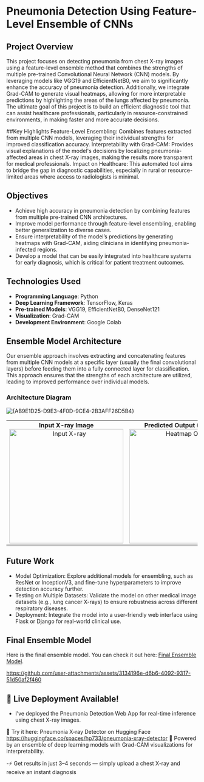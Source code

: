# Pneumonia Detection Using Feature-Level Ensemble of CNNs

## Project Overview
This project focuses on detecting pneumonia from chest X-ray images using a feature-level ensemble method that combines the strengths of multiple pre-trained Convolutional Neural Network (CNN) models. By leveraging models like VGG19 and EfficientNetB0, we aim to significantly enhance the accuracy of pneumonia detection. Additionally, we integrate Grad-CAM to generate visual heatmaps, allowing for more interpretable predictions by highlighting the areas of the lungs affected by pneumonia. The ultimate goal of this project is to build an efficient diagnostic tool that can assist healthcare professionals, particularly in resource-constrained environments, in making faster and more accurate decisions.

##Key Highlights
Feature-Level Ensembling: Combines features extracted from multiple CNN models, leveraging their individual strengths for improved classification accuracy.
Interpretability with Grad-CAM: Provides visual explanations of the model's decisions by localizing pneumonia-affected areas in chest X-ray images, making the results more transparent for medical professionals.
Impact on Healthcare: This automated tool aims to bridge the gap in diagnostic capabilities, especially in rural or resource-limited areas where access to radiologists is minimal.

## Objectives
- Achieve high accuracy in pneumonia detection by combining features from multiple pre-trained CNN architectures.
- Improve model performance through feature-level ensembling, enabling better generalization to diverse cases.
- Ensure interpretability of the model’s predictions by generating heatmaps with Grad-CAM, aiding clinicians in identifying pneumonia-infected regions.
- Develop a model that can be easily integrated into healthcare systems for early diagnosis, which is critical for patient treatment outcomes.

## Technologies Used
- **Programming Language**: Python
- **Deep Learning Framework**: TensorFlow, Keras
- **Pre-trained Models**: VGG19, EfficientNetB0, DenseNet121
- **Visualization**: Grad-CAM
- **Development Environment**: Google Colab

## Ensemble Model Architecture
Our ensemble approach involves extracting and concatenating features from multiple CNN models at a specific layer (usually the final convolutional layers) before feeding them into a fully connected layer for classification. This approach ensures that the strengths of each architecture are utilized, leading to improved performance over individual models.
### Architecture Diagram
![{AB9E1D25-D9E3-4F0D-9CE4-2B3AFF26D5B4}](https://github.com/user-attachments/assets/b34b429d-6502-443c-982b-17ea4aef919b)
<table>
  <tr>
    <td align="center">
      <strong>Input X-ray Image</strong><br>
      <img src="https://github.com/user-attachments/assets/4c3ea2f3-3087-4007-9bf4-43759b82356e" alt="Input X-ray" width="300"/>
    </td>
    <td align="center">
      <strong>Predicted Output (Heatmap)</strong><br>
      <img src="https://github.com/user-attachments/assets/0e922614-6181-4099-8600-11c12a03f39b" alt="Heatmap Output" width="300"/>
    </td>
  </tr>
</table>

## Future Work
- Model Optimization: Explore additional models for ensembling, such as ResNet or InceptionV3, and fine-tune hyperparameters to improve detection accuracy further.
- Testing on Multiple Datasets: Validate the model on other medical image datasets (e.g., lung cancer X-rays) to ensure robustness across different respiratory diseases.
- Deployment: Integrate the model into a user-friendly web interface using Flask or Django for real-world clinical use.


## Final Ensemble Model

Here is the final ensemble model. You can check it out here: [Final Ensemble Model](https://drive.google.com/file/d/1otsIiZJ0dxHbyxcCZMYL772bRyQGVdck/view?usp=drive_link).

https://github.com/user-attachments/assets/3134196e-d6b6-4092-9317-51d50af2f460

## 🚀 Live Deployment Available!
- I’ve deployed the Pneumonia Detection Web App for real-time inference using chest X-ray images.

🔗 Try it here: Pneumonia X-ray Detector on Hugging Face https://huggingface.co/spaces/hp733/pneumonia-xray-detector
🧠 Powered by an ensemble of deep learning models with Grad-CAM visualizations for interpretability.

-⚡ Get results in just 3–4 seconds — simply upload a chest X-ray and receive an instant diagnosis 




